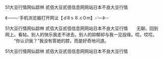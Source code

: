 51大豆行情网仙踪林 贰佰大豆贰佰信息网网站日本不良大豆行情

《——✅手机浏览器打开网沚【ｄ8ｓ８.c０m】✅—》--

51大豆行情网仙踪林 贰佰大豆贰佰信息网网站日本不良大豆行情　　无聊。回到网上。看帖。别人的快乐我走不进去。别人的抑郁却与我一见投缘。哎。哎哎。
　　“你认识我？”我没有答她的腔，而是好奇地问道。





51大豆行情网仙踪林 贰佰大豆贰佰信息网网站日本不良大豆行情
